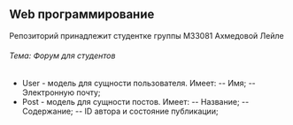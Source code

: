 ## Web программирование
Репозиторий принадлежит студентке группы M33081
Ахмедовой Лейле
###### _Тема:_ Форум для студентов

- User - модель для сущности пользователя. Имеет:
  -- Имя;
  -- Электронную почту;
- Post - модель для сущности постов. Имеет:
  -- Название;
  -- Содержание;
  -- ID автора и состояние публикации;